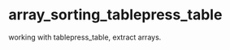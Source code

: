 array_sorting_tablepress_table
==============================

working with tablepress_table, extract arrays.
